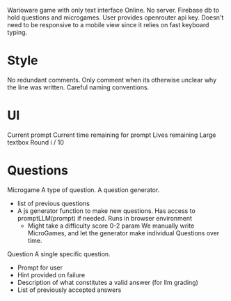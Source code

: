 Warioware game with only text interface
Online. No server. Firebase db to hold questions and microgames.
User provides openrouter api key.
Doesn't need to be responsive to a mobile view since it relies on fast keyboard typing.

# Style
No redundant comments. Only comment when its otherwise unclear why the line was written.
Careful naming conventions.

# UI

Current prompt
Current time remaining for prompt
Lives remaining
Large textbox
Round i / 10

# Questions

Microgame
A type of question. A question generator.
- list of previous questions
- A js generator function to make new questions. Has access to promptLLM(prompt) if needed. Runs in browser environment
  - Might take a difficulty score 0-2 param
We manually write MicroGames, and let the generator make individual Questions over time.

Question
A single specific question.
- Prompt for user
- Hint provided on failure
- Description of what constitutes a valid answer (for llm grading)
- List of previously accepted answers